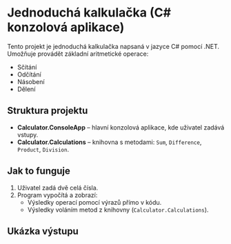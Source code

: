 # Jednoduchá kalkulačka (C# konzolová aplikace)

Tento projekt je jednoduchá kalkulačka napsaná v jazyce C# pomocí .NET.  
Umožňuje provádět základní aritmetické operace:

- Sčítání
- Odčítání
- Násobení
- Dělení

## Struktura projektu

- **Calculator.ConsoleApp** – hlavní konzolová aplikace, kde uživatel zadává vstupy.
- **Calculator.Calculations** – knihovna s metodami: `Sum`, `Difference`, `Product`, `Division`.

## Jak to funguje

1. Uživatel zadá dvě celá čísla.
2. Program vypočítá a zobrazí:
   - Výsledky operací pomocí výrazů přímo v kódu.
   - Výsledky voláním metod z knihovny (`Calculator.Calculations`).

## Ukázka výstupu

